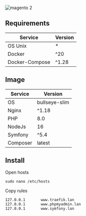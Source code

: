 ![magento 2](https://symfony.com/logos/symfony_black_02.svg)

## Requirements

| Service           | Version |
| ----------------- | ------- |
| OS Unix           | *       |
| Docker            | ^20     |
| Docker-Compose    | ^1.28   |

## Image

| Service           | Version       |
| ----------------- | ------------- |
| OS                | bullseye-slim |
| Nginx             | ^1.18         |
| PHP               | 8.0           |
| NodeJs            | 16            |
| Symfony           | ^5.4          |
| Composer          | latest        |

## Install

Open hosts

```
sudo nano /etc/hosts
```

Copy rules

```
127.0.0.1       www.traefik.lan
127.0.0.1       www.phpmyadmin.lan
127.0.0.1       www.symfony.lan
```
